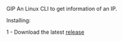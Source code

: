 GIP
An Linux CLI to get information of an IP.

Installing:

1 - Download the latest [release](https://github.com/davidcanas/releases)
